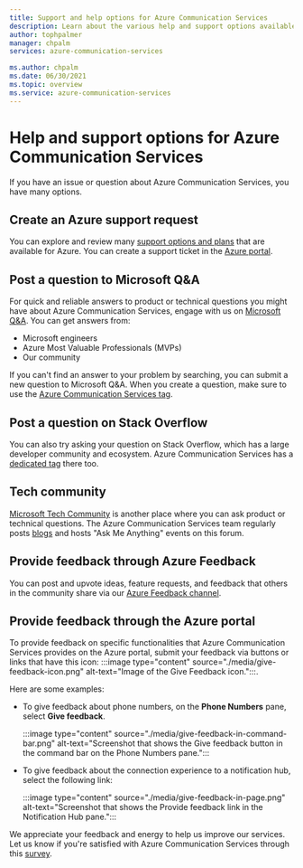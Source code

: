 ```yaml
---
title: Support and help options for Azure Communication Services
description: Learn about the various help and support options available for Azure Communication Services.
author: tophpalmer
manager: chpalm
services: azure-communication-services

ms.author: chpalm
ms.date: 06/30/2021
ms.topic: overview
ms.service: azure-communication-services
---
```


# Help and support options for Azure Communication Services

If you have an issue or question about Azure Communication Services, you have many options.

## Create an Azure support request

You can explore and review many [support options and plans](https://azure.microsoft.com/support/plans/) that are available for Azure. You can create a support ticket in the [Azure portal](https://portal.azure.com/#blade/Microsoft_Azure_Support/HelpAndSupportBlade/overview).

## Post a question to Microsoft Q&A

For quick and reliable answers to product or technical questions you might have about Azure Communication Services, engage with us on [Microsoft Q&A](/answers/products/azure). You can get answers from:

- Microsoft engineers
- Azure Most Valuable Professionals (MVPs)
- Our community

If you can't find an answer to your problem by searching, you can submit a new question to Microsoft Q&A. When you create a question, make sure to use the [Azure Communication Services tag](/answers/topics/azure-communication-services.html).

## Post a question on Stack Overflow

You can also try asking your question on Stack Overflow, which has a large developer community and ecosystem. Azure Communication Services has a [dedicated tag](https://stackoverflow.com/questions/tagged/azure-communication-services) there too.

## Tech community

[Microsoft Tech Community](https://techcommunity.microsoft.com/t5/azure-communication-services/bd-p/AzureCommunicationServices) is another place where you can ask product or technical questions. The Azure Communication Services team regularly posts [blogs](https://techcommunity.microsoft.com/t5/azure-communication-services/bg-p/AzureCommunicationServicesBlog) and hosts "Ask Me Anything" events on this forum.

## Provide feedback through Azure Feedback

You can post and upvote ideas, feature requests, and feedback that others in the community share via our [Azure Feedback channel](https://feedback.azure.com/d365community/forum/81ff6d2b-0c25-ec11-b6e6-000d3a4f0858).

## Provide feedback through the Azure portal

To provide feedback on specific functionalities that Azure Communication Services provides on the Azure portal, submit your feedback via buttons or links that have this icon: :::image type="content" source="./media/give-feedback-icon.png" alt-text="Image of the Give Feedback icon.":::.

Here are some examples:

- To give feedback about phone numbers, on the **Phone Numbers** pane, select **Give feedback**.

   :::image type="content" source="./media/give-feedback-in-command-bar.png" alt-text="Screenshot that shows the Give feedback button in the command bar on the Phone Numbers pane.":::
- To give feedback about the connection experience to a notification hub, select the following link:

   :::image type="content" source="./media/give-feedback-in-page.png" alt-text="Screenshot that shows the Provide feedback link in the Notification Hub pane.":::

We appreciate your feedback and energy to help us improve our services. Let us know if you're satisfied with Azure Communication Services through this [survey](https://aka.ms/ACS_CAT_Survey).
